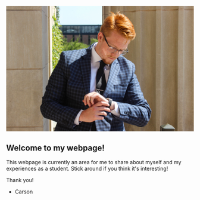 ![Carson](images/desotel-13.jpg)
## Welcome to my webpage!
This webpage is currently an area for me to share about myself and my experiences as a student.
Stick around if you think it's interesting! 

Thank you!
- Carson
